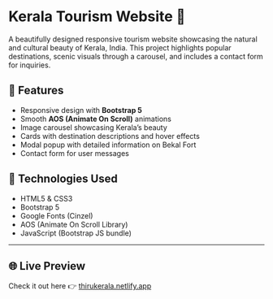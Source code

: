 # Kerala Tourism Website 🌴

A beautifully designed responsive tourism website showcasing the natural and cultural beauty of Kerala, India. This project highlights popular destinations, scenic visuals through a carousel, and includes a contact form for inquiries.

## 🌟 Features

- Responsive design with **Bootstrap 5**
- Smooth **AOS (Animate On Scroll)** animations
- Image carousel showcasing Kerala’s beauty
- Cards with destination descriptions and hover effects
- Modal popup with detailed information on Bekal Fort
- Contact form for user messages

## 🔧 Technologies Used

- HTML5 & CSS3
- Bootstrap 5
- Google Fonts (Cinzel)
- AOS (Animate On Scroll Library)
- JavaScript (Bootstrap JS bundle)
-------------------------------------
## 🌐 Live Preview
Check it out here 👉 [thirukerala.netlify.app](https://thirukerala.netlify.app/) 
